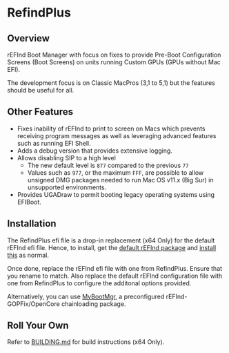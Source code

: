 # RefindPlus
## Overview
rEFInd Boot Manager with focus on fixes to provide Pre-Boot Configuration Screens (Boot Screens) on units running Custom GPUs (GPUs without Mac EFI).

The development focus is on Classic MacPros (3,1 to 5,1) but the features should be useful for all.

## Other Features
- Fixes inability of rEFInd to print to screen on Macs which prevents receiving program messages as well as leveraging advanced features such as running EFI Shell.
- Adds a debug version that provides extensive logging.
- Allows disabling SIP to a high level
  - The new default level is `877` compared to the previous `77`
  - Values such as `977`, or the maximum `FFF`, are possible to allow unsigned DMG packages needed to run Mac OS v11.x (Big Sur) in unsupported environments.
- Provides UGADraw to permit booting legacy operating systems using EFIBoot.

## Installation
The RefindPlus efi file is a drop-in replacement (x64 Only) for the default rEFInd efi file. Hence, to install, get the [default rEFInd package](www.rodsbooks.com/refind/getting.html) and [install this](www.rodsbooks.com/refind/installing.html) as normal.

Once done, replace the rEFInd efi file with one from RefindPlus. Ensure that you rename to match. Also replace the default rEFInd configuration file with one from RefindPlus to configure the additonal options provided.

Alternatively, you can use [MyBootMgr](https://forums.macrumors.com/threads/thread.2231693), a preconfigured rEFInd-GOPFix/OpenCore chainloading package.

## Roll Your Own
Refer to [BUILDING.md](https://github.com/dakanji/RefindPlus/blob/GOPFix/BUILDING.md) for build instructions (x64 Only).
